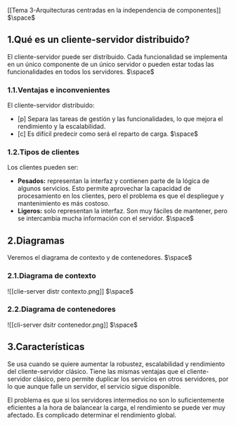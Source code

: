 [[Tema 3-Arquitecturas centradas en la independencia de componentes]]
$\space$
## 1.Qué es un cliente-servidor distribuido?
El cliente-servidor puede ser distribuido. Cada funcionalidad se implementa en un único componente de un único servidor o pueden estar todas las funcionalidades en todos los servidores. 
$\space$
### 1.1.Ventajas e inconvenientes
El cliente-servidor distribuido:
+ [p] Separa las tareas de gestión y las funcionalidades, lo que mejora el rendimiento y la escalabilidad.
+ [c] Es difícil predecir como será el reparto de carga.
$\space$
### 1.2.Tipos de clientes
Los clientes pueden ser:
+ **Pesados:** representan la interfaz y contienen parte de la lógica de algunos servicios. Esto permite aprovechar la capacidad de procesamiento en los clientes, pero el problema es que el despliegue y mantenimiento es más costoso.
+ **Ligeros:** solo representan la interfaz. Son muy fáciles de mantener, pero se intercambia mucha información con el servidor.
$\space$
## 2.Diagramas
Veremos el diagrama de contexto y de contenedores.
$\space$
### 2.1.Diagrama de contexto

![[clie-server distr contexto.png]]
$\space$
### 2.2.Diagrama de contenedores

![[cli-server dsitr contenedor.png]]
$\space$
## 3.Características
Se usa cuando se quiere aumentar la robustez, escalabilidad y rendimiento del cliente-servidor clásico. Tiene las mismas ventajas que el cliente-servidor clásico, pero permite duplicar los servicios en otros servidores, por lo que aunque falle un servidor, el servicio sigue disponible. 

El problema es que si los servidores intermedios no son lo suficientemente eficientes a la hora de balancear la carga, el rendimiento se puede ver muy afectado. Es complicado determinar el rendimiento global.